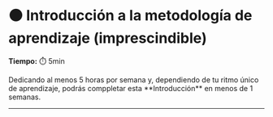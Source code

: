 # ⚫ Introducción a la metodología de aprendizaje (imprescindible)

**Tiempo:** ⏱️️️ 5min

<!-- El siguiente bloque de comentario se usa también  para mostrar un preview o resumen del program, skill o module en thumbnails de FE (por ejemplo) -->
<!-- preview:start -->
<p>Dedicando al menos 5 horas por semana y, dependiendo de tu ritmo único de aprendizaje, podrás comppletar esta **Introducción** en menos de 1 semanas.</p>
<!-- preview:end -->

---
